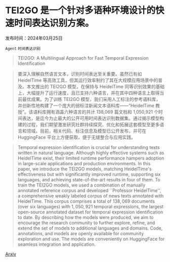 # TEI2GO 是一个针对多语种环境设计的快速时间表达识别方案。

发布时间：2024年03月25日

`Agent` `时间表达识别`

> TEI2GO: A Multilingual Approach for Fast Temporal Expression Identification

> 要深入理解自然语言文本，识别时间表达至关重要。虽然已有如 HeidelTime 等高效工具，但其运行效率制约了其在大规模应用场景中的普及。本文推出的 TEI2GO 模型，在保持与 HeidelTime 同等识别效果的基础上，大幅提升了运行速度，且已支持六种语言，并在其中四种语言上取得当前最优成果。为了训练 TEI2GO 模型，我们采用人工标注的参考语料库，并创新性地构建了一个庞大的弱标注新闻文本语料库——“HeidelTime 教授”。该语料库拥有涵盖六种语言的共计 138,069 篇文档和 1,050,921 个时间表达，是迄今为止最大的公开可用时间表达识别数据集。通过揭示模型构建的过程，我们期望激发研究社群持续探究、优化和拓展这套模型至更多语言和领域。目前，相关代码、标注信息及模型已公开发布，并可在 HuggingFace 平台上方便获取，便于无缝整合与应用实践。

> Temporal expression identification is crucial for understanding texts written in natural language. Although highly effective systems such as HeidelTime exist, their limited runtime performance hampers adoption in large-scale applications and production environments. In this paper, we introduce the TEI2GO models, matching HeidelTime's effectiveness but with significantly improved runtime, supporting six languages, and achieving state-of-the-art results in four of them. To train the TEI2GO models, we used a combination of manually annotated reference corpus and developed ``Professor HeidelTime'', a comprehensive weakly labeled corpus of news texts annotated with HeidelTime. This corpus comprises a total of $138,069$ documents (over six languages) with $1,050,921$ temporal expressions, the largest open-source annotated dataset for temporal expression identification to date. By describing how the models were produced, we aim to encourage the research community to further explore, refine, and extend the set of models to additional languages and domains. Code, annotations, and models are openly available for community exploration and use. The models are conveniently on HuggingFace for seamless integration and application.

[Arxiv](https://arxiv.org/abs/2403.16804)